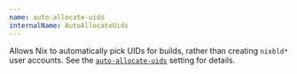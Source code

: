```yaml
---
name: auto-allocate-uids
internalName: AutoAllocateUids
---
```

Allows Nix to automatically pick UIDs for builds, rather than creating
`nixbld*` user accounts. See the [`auto-allocate-uids`](#conf-auto-allocate-uids) setting for details.
